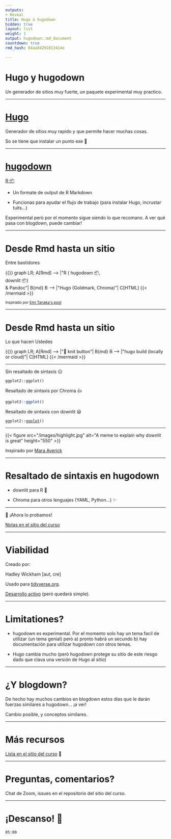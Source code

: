 ```yaml
---
outputs:
- Reveal
title: Hugo & hugodown
hidden: true
layout: list
weight: 1
output: hugodown::md_document
countdown: true
rmd_hash: 84aa84291013414e

---
```


Hugo y hugodown
===============

Un generador de sitios muy fuerte, un paquete experimental muy practico.

------------------------------------------------------------------------

[Hugo](https://gohugo.io/)
==========================

Generador de sitios muy rapido y que permite hacer muchas cosas.

So se tiene que instalar un punto exe :tada:

------------------------------------------------------------------------

[hugodown](https://hugodown.r-lib.org/)
=======================================

[R :package:](https://hugodown.r-lib.org/)

-   Un formate de output de R Markdown

-   Funcionas para ayudar el flujo de trabajo (para instalar Hugo, incrustar tuits...)

Experimental però por el momento sigue siendo lo que recomano. A ver qué pasa con blogdown, puede cambiar!

------------------------------------------------------------------------

Desde Rmd hasta un sitio
========================

Entre bastidores

{{<mermaid align="left">}}
graph LR;
    A[Rmd] --> |"R ( hugodown :package:, </br> downlit :package:) </br> & Pandoc"| B{md}
    B --> |"Hugo (Goldmark, Chroma)"| C[HTML]
{{< /mermaid >}}

<small>Inspirado por [Emi Tanaka's post](https://emitanaka.org/r/posts/2018-12-12-scientific-and-technical-blogging-radix-vs-blogdown/)</small>

------------------------------------------------------------------------

Desde Rmd hasta un sitio
========================

Lo que hacen Ustedes

{{<mermaid align="left">}}
graph LR;
    A[Rmd] --> |":large_blue_circle: knit button"| B{md}
    B --> |"hugo build (locally or cloud)"| C[HTML]
{{< /mermaid >}}

------------------------------------------------------------------------

Sin resaltado de sintaxis :expressionless:

<pre><code>ggplot2::ggplot()
</code></pre>

Resaltado de sintaxis por Chroma :+1:

```r
ggplot2::ggplot()
```

Resaltado de sintaxis con downlit :smiley:

<div class="highlight">

<pre class='chroma'><code class='language-r' data-lang='r'><span class='nf'>ggplot2</span><span class='nf'>::</span><span class='nf'><a href='https://ggplot2.tidyverse.org/reference/ggplot.html'>ggplot</a></span><span class='o'>(</span><span class='o'>)</span>
</code></pre>

</div>

------------------------------------------------------------------------

{{< figure src="/images/highlight.jpg" alt="A meme to explain why downlit is great" height="550" >}}

Inspirado por [Mara Averick](https://twitter.com/dataandme/status/1255510799273132032)

------------------------------------------------------------------------

Resaltado de sintaxis en hugodown
=================================

-   downlit para R :tada:

-   Chroma para otros lenguajes (YAML, Python...) :sparkles:

------------------------------------------------------------------------

:mountain_cableway: ¡Ahora lo probamos!

[Notas en el sitio del curso](/hugo/demo/)

------------------------------------------------------------------------

Viabilidad
==========

Creado por:

<div class="highlight">

Hadley Wickham \[aut, cre\]

</div>

Usado para [tidyverse.org](https://tidyverse.org).

[Desarrollo activo](https://github.com/r-lib/hugodown/) (però quedará simple).

------------------------------------------------------------------------

Limitationes?
=============

-   hugodown es experimental. Por el momento solo hay un tema facil de utilizar (un tema genial) però a) pronto habrá un secundo b) hay documentación para utilizar hugodown con otros temas.

-   Hugo cambia mucho (però hugodown protege su sitio de este riesgo dado que clava una versión de Hugo al sitio)

------------------------------------------------------------------------

¿Y blogdown?
============

De hecho hay muchos cambios en blogdown estos dias que le darán fuerzas similares a hugodown... ¡a ver!

Cambio posible, y conceptos similares.

------------------------------------------------------------------------

Más recursos
============

[Lista en el sitio del curso](/hugo/further-resources/) :ledger:

------------------------------------------------------------------------

Preguntas, comentarios?
=======================

Chat de Zoom, issues en el repositorio del sitio del curso.

------------------------------------------------------------------------

¡Descanso! :tea:
================

<!--html_preserve-->

<div id="timer_hugo" class="countdown" style="top:100;left:0;" data-warnwhen="0">

<code class="countdown-time"><span class="countdown-digits minutes">05</span><span class="countdown-digits colon">:</span><span class="countdown-digits seconds">00</span></code>

</div>

<!--/html_preserve-->

